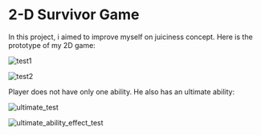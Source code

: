 # 2-D Survivor Game
 
<p>In this project, i aimed to improve myself on juiciness concept. Here is the prototype of my 2D game: </p>

![test1](https://github.com/omeralpcolak/2DSurvivor/assets/112391850/90a161d0-4c6d-4db1-aab5-193248066425)


![test2](https://github.com/omeralpcolak/2DSurvivor/assets/112391850/c03d88a9-32f6-4846-aa5a-d1d820e0b2e4)


<p>Player does not have only one ability. He also has an ultimate ability: </p>

![ultimate_test](https://github.com/omeralpcolak/2DSurvivor/assets/112391850/b6b9e7e4-c390-4e73-b405-aeb49d270bb7)


![ultimate_ability_effect_test](https://github.com/omeralpcolak/2DSurvivor/assets/112391850/144524ed-87e0-4289-b7c2-4835ca5aa56c)
